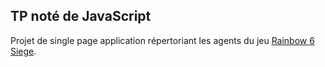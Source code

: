 ## TP noté de JavaScript

Projet de single page application répertoriant les agents du jeu [Rainbow 6 Siege](https://www.ubisoft.com/fr-fr/game/rainbow-six/siege/game-info/operators).
